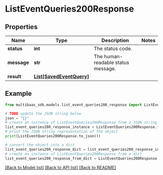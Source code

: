 # ListEventQueries200Response


## Properties

Name | Type | Description | Notes
------------ | ------------- | ------------- | -------------
**status** | **int** | The status code. | 
**message** | **str** | The human-readable status message. | 
**result** | [**List[SavedEventQuery]**](SavedEventQuery.md) |  | 

## Example

```python
from multibaas_sdk.models.list_event_queries200_response import ListEventQueries200Response

# TODO update the JSON string below
json = "{}"
# create an instance of ListEventQueries200Response from a JSON string
list_event_queries200_response_instance = ListEventQueries200Response.from_json(json)
# print the JSON string representation of the object
print(ListEventQueries200Response.to_json())

# convert the object into a dict
list_event_queries200_response_dict = list_event_queries200_response_instance.to_dict()
# create an instance of ListEventQueries200Response from a dict
list_event_queries200_response_from_dict = ListEventQueries200Response.from_dict(list_event_queries200_response_dict)
```
[[Back to Model list]](../README.md#documentation-for-models) [[Back to API list]](../README.md#documentation-for-api-endpoints) [[Back to README]](../README.md)


